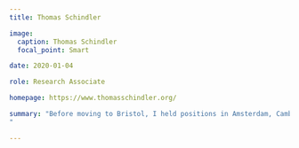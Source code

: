 ```yaml
---
title: Thomas Schindler

image:
  caption: Thomas Schindler
  focal_point: Smart

date: 2020-01-04

role: Research Associate

homepage: https://www.thomasschindler.org/

summary: "Before moving to Bristol, I held positions in Amsterdam, Cambridge and Munich. I specialize in logic, metaphysics, the philosophy of language and the philosophy of mathematics, with a particular focus on deflationary theories of truth and abstract objects, and the semantic and logical paradoxes.
"

---
```


